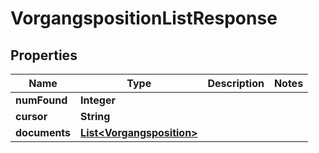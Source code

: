 

# VorgangspositionListResponse


## Properties

| Name | Type | Description | Notes |
|------------ | ------------- | ------------- | -------------|
|**numFound** | **Integer** |  |  |
|**cursor** | **String** |  |  |
|**documents** | [**List&lt;Vorgangsposition&gt;**](Vorgangsposition.md) |  |  |



